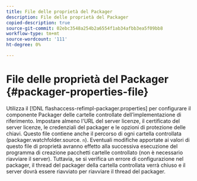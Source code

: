 ```yaml
---
title: File delle proprietà del Packager
description: File delle proprietà del Packager
copied-description: true
source-git-commit: 02ebc3548a254b2a6554f1ab34afbb3ea5f09bb8
workflow-type: tm+mt
source-wordcount: '111'
ht-degree: 0%

---
```


# File delle proprietà del Packager {#packager-properties-file}

Utilizza il [!DNL flashaccess-refimpl-packager.properties] per configurare il componente Packager delle cartelle controllate dell’implementazione di riferimento. Impostare almeno l&#39;URL del server licenze, il certificato del server licenze, le credenziali del packager e le opzioni di protezione delle chiavi. Questo file contiene anche il percorso di ogni cartella controllata (packager.watchfolder.source. `n`). Eventuali modifiche apportate ai valori di questo file di proprietà avranno effetto alla successiva esecuzione del programma di creazione pacchetti cartelle controllato (non è necessario riavviare il server). Tuttavia, se si verifica un errore di configurazione nel packager, il thread del packager della cartella controllata verrà chiuso e il server dovrà essere riavviato per riavviare il thread del packager.
